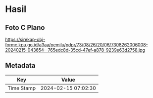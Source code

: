 # Hasil

## Foto C Plano

https://sirekap-obj-formc.kpu.go.id/a3aa/pemilu/pdpr/73/08/26/20/06/7308262006008-20240215-043654--765edc8d-35cd-47ef-a878-9239e63d2758.jpg


## Metadata

| Key        | Value               |
| ---------- | ------------------- |
| Time Stamp | 2024-02-15 07:02:30 |



